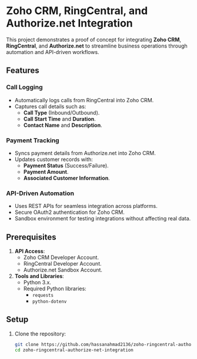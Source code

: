 # Zoho CRM, RingCentral, and Authorize.net Integration

This project demonstrates a proof of concept for integrating **Zoho CRM**, **RingCentral**, and **Authorize.net** to streamline business operations through automation and API-driven workflows.

## Features

### Call Logging
- Automatically logs calls from RingCentral into Zoho CRM.
- Captures call details such as:
  - **Call Type** (Inbound/Outbound).
  - **Call Start Time** and **Duration**.
  - **Contact Name** and **Description**.

### Payment Tracking
- Syncs payment details from Authorize.net into Zoho CRM.
- Updates customer records with:
  - **Payment Status** (Success/Failure).
  - **Payment Amount**.
  - **Associated Customer Information**.

### API-Driven Automation
- Uses REST APIs for seamless integration across platforms.
- Secure OAuth2 authentication for Zoho CRM.
- Sandbox environment for testing integrations without affecting real data.

## Prerequisites

1. **API Access**:
   - Zoho CRM Developer Account.
   - RingCentral Developer Account.
   - Authorize.net Sandbox Account.
2. **Tools and Libraries**:
   - Python 3.x.
   - Required Python libraries:
     - `requests`
     - `python-dotenv`

## Setup

1. Clone the repository:
   ```bash
   git clone https://github.com/hassanahmad2136/zoho-ringcentral-authorize-net-integration.git
   cd zoho-ringcentral-authorize-net-integration
